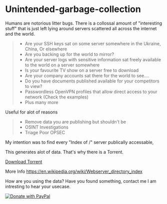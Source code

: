 # Unintended-garbage-collection  

Humans are notorious litter bugs. There is a collossal amount of "interesting stuff" that is just left lying around servers scattered all across the internet and the world.  

>  - Are your SSH keys sat on some server somewhere in the Ukraine, China, Or elsewhere
>  - Are you backing up for the world to mirror?   
>  - Are your server logs with sensitive information sat freely available to the world on a server somewhere  
>  - Is your favourite TV show on a server free to download   
>  - Are your company accounts sat there for the world to see....
>  - Do you have documents published available for your competitors to view?
>  - Passwordless OpenVPN profiles that allow direct access to your network (Check the examples)
>  - Plus many more

Useful for alot of reasons

>  - Remove data you are publishing but shouldn't be
>  - OSINT Investigations
>  - Triage Poor OPSEC

My intention was to find every "Index of /" server publically accessable, 

This generates alot of data. That's why there is a Torrent. 

[Download Torrent](https://github.com/tg12/Unintended-garbage-collection/raw/main/index%20of%20scans.torrent)

More Info 
https://en.wikipedia.org/wiki/Webserver_directory_index


How are you using the data? Have you found something, contact me I am intresting to hear your usecase. 

<a href="https://www.paypal.com/cgi-bin/webscr?cmd=_s-xclick&hosted_button_id=WQ6V6K8ZY6D84">
  <img src="https://www.paypalobjects.com/en_US/GB/i/btn/btn_donateCC_LG.gif" alt="Donate with PayPal" />
</a>

